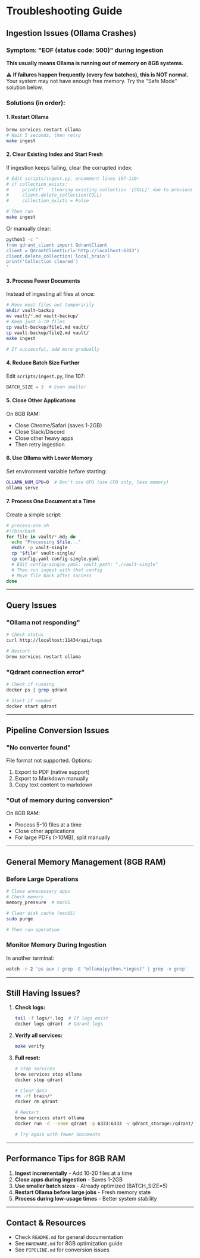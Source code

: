 # Troubleshooting Guide

## Ingestion Issues (Ollama Crashes)

### Symptom: "EOF (status code: 500)" during ingestion

**This usually means Ollama is running out of memory on 8GB systems.**

⚠️ **If failures happen frequently (every few batches), this is NOT normal.** Your system may not have enough free memory. Try the "Safe Mode" solution below.

### Solutions (in order):

#### 1. Restart Ollama
```bash
brew services restart ollama
# Wait 5 seconds, then retry
make ingest
```

#### 2. Clear Existing Index and Start Fresh

If ingestion keeps failing, clear the corrupted index:

```bash
# Edit scripts/ingest.py, uncomment lines 107-110:
# if collection_exists:
#     print(f"   Clearing existing collection '{COLL}' due to previous errors...")
#     client.delete_collection(COLL)
#     collection_exists = False

# Then run
make ingest
```

Or manually clear:
```bash
python3 -c "
from qdrant_client import QdrantClient
client = QdrantClient(url='http://localhost:6333')
client.delete_collection('local_brain')
print('Collection cleared')
"
```

#### 3. Process Fewer Documents

Instead of ingesting all files at once:

```bash
# Move most files out temporarily
mkdir vault-backup
mv vault/*.md vault-backup/
# Keep just 5-10 files
cp vault-backup/file1.md vault/
cp vault-backup/file2.md vault/
make ingest

# If successful, add more gradually
```

#### 4. Reduce Batch Size Further

Edit `scripts/ingest.py`, line 107:
```python
BATCH_SIZE = 3  # Even smaller
```

#### 5. Close Other Applications

On 8GB RAM:
- Close Chrome/Safari (saves 1-2GB)
- Close Slack/Discord
- Close other heavy apps
- Then retry ingestion

#### 6. Use Ollama with Lower Memory

Set environment variable before starting:
```bash
OLLAMA_NUM_GPU=0  # Don't use GPU (use CPU only, less memory)
ollama serve
```

#### 7. Process One Document at a Time

Create a simple script:
```bash
# process-one.sh
#!/bin/bash
for file in vault/*.md; do
  echo "Processing $file..."
  mkdir -p vault-single
  cp "$file" vault-single/
  cp config.yaml config-single.yaml
  # Edit config-single.yaml: vault_path: "./vault-single"
  # Then run ingest with that config
  # Move file back after success
done
```

---

## Query Issues

### "Ollama not responding"

```bash
# Check status
curl http://localhost:11434/api/tags

# Restart
brew services restart ollama
```

### "Qdrant connection error"

```bash
# Check if running
docker ps | grep qdrant

# Start if needed
docker start qdrant
```

---

## Pipeline Conversion Issues

### "No converter found"

File format not supported. Options:
1. Export to PDF (native support)
2. Export to Markdown manually
3. Copy text content to markdown

### "Out of memory during conversion"

On 8GB RAM:
- Process 5-10 files at a time
- Close other applications
- For large PDFs (>10MB), split manually

---

## General Memory Management (8GB RAM)

### Before Large Operations

```bash
# Close unnecessary apps
# Check memory
memory_pressure  # macOS

# Clear disk cache (macOS)
sudo purge

# Then run operation
```

### Monitor Memory During Ingestion

In another terminal:
```bash
watch -n 2 'ps aux | grep -E "ollama|python.*ingest" | grep -v grep'
```

---

## Still Having Issues?

1. **Check logs:**
   ```bash
   tail -f logs/*.log  # If logs exist
   docker logs qdrant  # Qdrant logs
   ```

2. **Verify all services:**
   ```bash
   make verify
   ```

3. **Full reset:**
   ```bash
   # Stop services
   brew services stop ollama
   docker stop qdrant
   
   # Clear data
   rm -rf brain/*
   docker rm qdrant
   
   # Restart
   brew services start ollama
   docker run -d --name qdrant -p 6333:6333 -v qdrant_storage:/qdrant/storage --memory="1g" qdrant/qdrant:latest
   
   # Try again with fewer documents
   ```

---

## Performance Tips for 8GB RAM

1. **Ingest incrementally** - Add 10-20 files at a time
2. **Close apps during ingestion** - Saves 1-2GB
3. **Use smaller batch sizes** - Already optimized (BATCH_SIZE=5)
4. **Restart Ollama before large jobs** - Fresh memory state
5. **Process during low-usage times** - Better system stability

---

## Contact & Resources

- Check `README.md` for general documentation
- See `HARDWARE.md` for 8GB optimization guide
- See `PIPELINE.md` for conversion issues

